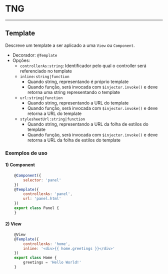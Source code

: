 # TNG
___

## Template

Descreve um template a ser aplicado a uma `View` ou `Component`.

* Decorador: `@Template`
* Opções:
  * `controllerAs:string`: Identificador pelo qual o controller será referenciado no template
  * `inline:string|function`
    * Quando string, representando é próprio template
    * Quando função, será invocada com `$injector.invoke()` e deve retorna uma string representando o template
  * `url:string|function`
    * Quando string, representando a URL do template
    * Quando função, será invocada com `$injector.invoke()` e deve retorna a URL do template
  * `stylesheetUrl:string|function`
    * Quando string, representando a URL da folha de estilos do template
    * Quando função, será invocada com `$injector.invoke()` e deve retorna a URL da folha de estilos do template

### Exemplos de uso

#### 1) Component

```js
	@Component({
		selector: 'panel'
	})
	@Template({
		controllerAs: 'panel',
		url: 'panel.html'
	})
	export class Panel {
	}
```


#### 2) View

```js
	@View
	@Template({
		controllerAs: 'home',
		inline: '<div>{{ home.greetings }}</div>'
	})
	export class Home {
		greetings = 'Hello World!'
	}
```